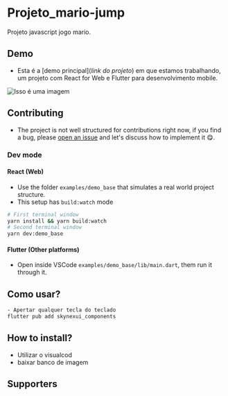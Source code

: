 # Projeto_mario-jump

Projeto javascript jogo mario.

## Demo
- Esta é a [demo principal](*link do projeto*) em que estamos trabalhando, um projeto com React for Web e Flutter para desenvolvimento mobile.

![Isso é uma imagem](https://j.gifs.com/pZ64Ly.gif)


## Contributing
- The project is not well structured for contributions right now, if you find a bug, please [open an issue](https://github.com/skynexui/components/issues) and let's discuss how to implement it 😋.

### Dev mode
#### React (Web)
- Use the folder `examples/demo_base` that simulates a real world project structure.
- This setup has `build:watch` mode
```sh
# First terminal window
yarn install && yarn build:watch
# Second terminal window
yarn dev:demo_base
```
#### Flutter (Other platforms)
- Open inside VSCode `examples/demo_base/lib/main.dart`, them run it through it.


##  Como usar?

```sh
- Apertar qualquer tecla do teclado
flutter pub add skynexui_components
```

## How to install?
- Utilizar o visualcod
- baixar banco de imagem

## Supporters
